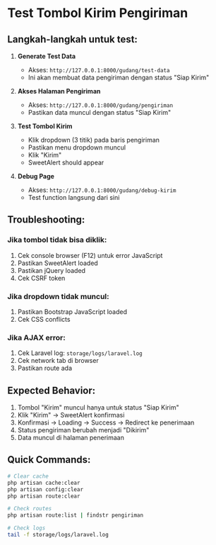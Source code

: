 # Test Tombol Kirim Pengiriman

## Langkah-langkah untuk test:

1. **Generate Test Data**
   - Akses: `http://127.0.0.1:8000/gudang/test-data`
   - Ini akan membuat data pengiriman dengan status "Siap Kirim"

2. **Akses Halaman Pengiriman**
   - Akses: `http://127.0.0.1:8000/gudang/pengiriman`
   - Pastikan data muncul dengan status "Siap Kirim"

3. **Test Tombol Kirim**
   - Klik dropdown (3 titik) pada baris pengiriman
   - Pastikan menu dropdown muncul
   - Klik "Kirim" 
   - SweetAlert should appear

4. **Debug Page**
   - Akses: `http://127.0.0.1:8000/gudang/debug-kirim`
   - Test function langsung dari sini

## Troubleshooting:

### Jika tombol tidak bisa diklik:
1. Cek console browser (F12) untuk error JavaScript
2. Pastikan SweetAlert loaded
3. Pastikan jQuery loaded
4. Cek CSRF token

### Jika dropdown tidak muncul:
1. Pastikan Bootstrap JavaScript loaded
2. Cek CSS conflicts

### Jika AJAX error:
1. Cek Laravel log: `storage/logs/laravel.log`
2. Cek network tab di browser
3. Pastikan route ada

## Expected Behavior:
1. Tombol "Kirim" muncul hanya untuk status "Siap Kirim"
2. Klik "Kirim" → SweetAlert konfirmasi
3. Konfirmasi → Loading → Success → Redirect ke penerimaan
4. Status pengiriman berubah menjadi "Dikirim"
5. Data muncul di halaman penerimaan

## Quick Commands:
```bash
# Clear cache
php artisan cache:clear
php artisan config:clear
php artisan route:clear

# Check routes
php artisan route:list | findstr pengiriman

# Check logs
tail -f storage/logs/laravel.log
```
